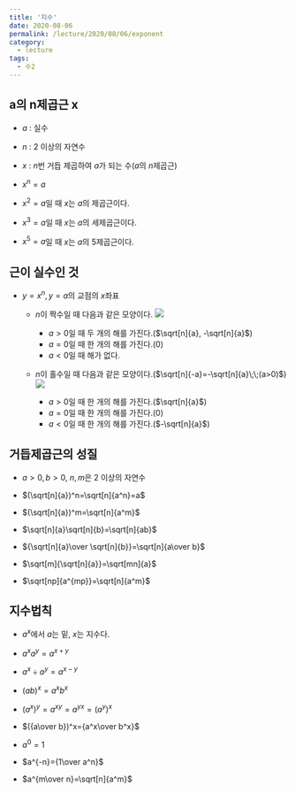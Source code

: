 ```yaml
---
title: '지수'
date: 2020-08-06
permalink: /lecture/2020/08/06/exponent
category:
  - lecture
tags:
  - 수2
---
```


## a의 n제곱근 x
- $a$ : 실수

- $n$ : 2 이상의 자연수

- $x$ : $n$번 거듭 제곱하여 $a$가 되는 수($a$의 $n$제곱근)

- $x^n=a$

- $x^2=a$일 때 $x$는 $a$의 제곱근이다.

- $x^3=a$일 때 $x$는 $a$의 세제곱근이다.

- $x^5=a$일 때 $x$는 $a$의 5제곱근이다.

## 근이 실수인 것
- $y=x^n, y=a$의 교점의 $x$좌표

	- $n$이 짝수일 때 다음과 같은 모양이다.
		![](https://user-images.githubusercontent.com/26649034/89114145-3664d100-d4b4-11ea-96fd-28798e2d50b8.png)
		- $a>0$일 때 두 개의 해를 가진다.($\sqrt[n]{a}, -\sqrt[n]{a}$)
		- $a=0$일 때 한 개의 해를 가진다.($0$)
		- $a<0$일 때 해가 없다.

	- $n$이 홀수일 때 다음과 같은 모양이다.($\sqrt[n]{-a}=-\sqrt[n]{a}\;\;(a>0)$)
		![](https://user-images.githubusercontent.com/26649034/89114146-36fd6780-d4b4-11ea-89f8-fda5ba49c36b.png)
		- $a>0$일 때 한 개의 해를 가진다.($\sqrt[n]{a}$)
		- $a=0$일 때 한 개의 해를 가진다.($0$)
		- $a<0$일 때 한 개의 해를 가진다.($-\sqrt[n]{a}$)


## 거듭제곱근의 성질
- $a>0,b>0$, $n,m$은 2 이상의 자연수

- $(\sqrt[n]{a})^n=\sqrt[n]{a^n}=a$

- $(\sqrt[n]{a})^m=\sqrt[n]{a^m}$

- $\sqrt[n]{a}\sqrt[n]{b}=\sqrt[n]{ab}$

- ${\sqrt[n]{a}\over \sqrt[n]{b}}=\sqrt[n]{a\over b}$

- $\sqrt[m]{\sqrt[n]{a}}=\sqrt[mn]{a}$

- $\sqrt[np]{a^{mp}}=\sqrt[n]{a^m}$

## 지수법칙
- $a^x$에서 $a$는 밑, $x$는 지수다.

- $a^xa^y=a^{x+y}$

- $a^x\div a^y=a^{x-y}$

- $(ab)^x=a^xb^x$

- $(a^x)^y=a^{xy}=a^{yx}=(a^y)^x$

- $({a\over b})^x={a^x\over b^x}$

- $a^0=1$

- $a^{-n}={1\over a^n}$

- $a^{m\over n}=\sqrt[n]{a^m}$